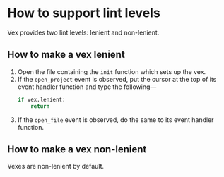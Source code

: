 # How to support lint levels

Vex provides two lint levels: lenient and non-lenient.

## How to make a vex lenient

1. Open the file containing the `init` function which sets up the vex.
2. If the `open_project` event is observed, put the cursor at the top of its event handler function and type the following—
    ```python
    if vex.lenient:
        return
    ```
3. If the `open_file` event is observed, do the same to its event handler function.

## How to make a vex non-lenient

Vexes are non-lenient by default.
